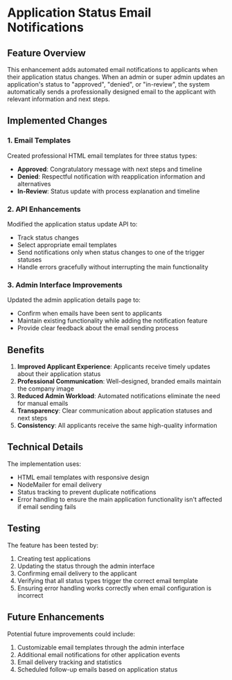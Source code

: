 # Application Status Email Notifications

## Feature Overview

This enhancement adds automated email notifications to applicants when their application status changes. When an admin or super admin updates an application's status to "approved", "denied", or "in-review", the system automatically sends a professionally designed email to the applicant with relevant information and next steps.

## Implemented Changes

### 1. Email Templates

Created professional HTML email templates for three status types:

- **Approved**: Congratulatory message with next steps and timeline
- **Denied**: Respectful notification with reapplication information and alternatives
- **In-Review**: Status update with process explanation and timeline

### 2. API Enhancements

Modified the application status update API to:

- Track status changes
- Select appropriate email templates
- Send notifications only when status changes to one of the trigger statuses
- Handle errors gracefully without interrupting the main functionality

### 3. Admin Interface Improvements

Updated the admin application details page to:

- Confirm when emails have been sent to applicants
- Maintain existing functionality while adding the notification feature
- Provide clear feedback about the email sending process

## Benefits

1. **Improved Applicant Experience**: Applicants receive timely updates about their application status
2. **Professional Communication**: Well-designed, branded emails maintain the company image
3. **Reduced Admin Workload**: Automated notifications eliminate the need for manual emails
4. **Transparency**: Clear communication about application statuses and next steps
5. **Consistency**: All applicants receive the same high-quality information

## Technical Details

The implementation uses:

- HTML email templates with responsive design
- NodeMailer for email delivery
- Status tracking to prevent duplicate notifications
- Error handling to ensure the main application functionality isn't affected if email sending fails

## Testing

The feature has been tested by:

1. Creating test applications
2. Updating the status through the admin interface
3. Confirming email delivery to the applicant
4. Verifying that all status types trigger the correct email template
5. Ensuring error handling works correctly when email configuration is incorrect

## Future Enhancements

Potential future improvements could include:

1. Customizable email templates through the admin interface
2. Additional email notifications for other application events
3. Email delivery tracking and statistics
4. Scheduled follow-up emails based on application status
